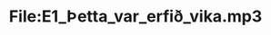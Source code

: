 ---
title: File:E1_Þetta_var_erfið_vika.mp3
recording of: Þetta var erfið vika.
reading speed: slow
speaker: E
license: CC0
---